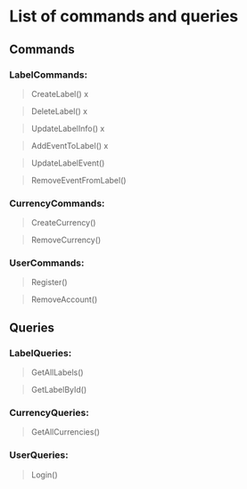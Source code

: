 # List of commands and queries

## Commands

### LabelCommands:

>CreateLabel() x

>DeleteLabel() x

>UpdateLabelInfo() x

>AddEventToLabel() x

>UpdateLabelEvent()

>RemoveEventFromLabel()

### CurrencyCommands:

>CreateCurrency()

>RemoveCurrency()

### UserCommands:

>Register()

>RemoveAccount()

## Queries

### LabelQueries:

>GetAllLabels()

>GetLabelById()

### CurrencyQueries:

>GetAllCurrencies()

### UserQueries:

>Login()

